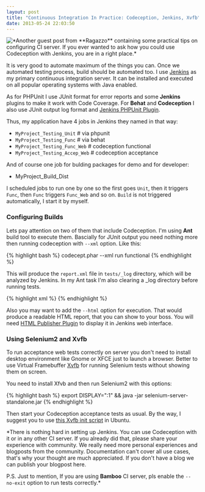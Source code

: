 ```yaml
---
layout: post
title: "Continuous Integration In Practice: Codeception, Jenkins, Xvfb"
date: 2013-05-24 22:03:50
---
```


<img src="http://jenkins-ci.org/sites/default/files/images/headshot.png" style="float: left;" />
*Another guest post from **Ragazzo** containing some practical tips on configuring CI server. If you ever wanted to ask how you could use Codeception with Jenkins, you are in a right place.*

It is very good to automate maximum of the things you can. Once we automated testing process, build should be automated too. I use [Jenkins](http://jenkins-ci.org/) as my primary continuous integration server. It can be installed and executed on all popular operating systems with Java enabled. 

As for PHPUnit I use JUnit format for error reports and some **Jenkins** plugins to make it work with Code Coverage. For **Behat** and **Codeception** I also use JUnit output log format and [Jenkins PHPUnit Plugin](http://jenkins-php.org/). 

Thus, my application have 4 jobs in Jenkins they named in that way:

* `MyProject_Testing_Unit` # via phpunit
* `MyProject_Testing_Func` # via behat
* `MyProject_Testing_Func_Web`  # codeception functional
* `MyProject_Testing_Accep_Web` # codeception acceptance

And of course one job for bulding packages for demo and for developer:

* MyProject_Build_Dist

 I scheduled jobs to run one by one so the first goes `Unit`, then it triggers `Func`, then `Func` triggers `Func_Web` and so on. `Build` is not triggered automatically, I start it by myself.

### Configuring Builds 

Lets pay attention on two of them that include Codeception. I'm using **Ant** build tool to execute them.
Bascially for JUnit output you need nothing more then running codeception with `--xml` option. Like this:

{% highlight bash %}
codecept.phar --xml run functional
{% endhighlight %}

This will produce the `report.xml` file in `tests/_log` directory, which will be analyzed by Jenkins. In my Ant task I'm also clearing a _log directory before running tests.

{% highlight xml %}
<project name="MyProject_Testing_Func_Web" default="build" basedir=".">
<target name="clean">
  <delete dir="${basedir}/build/src/protected/tests/codeception/tests/_log" includes="**/*" />
</target>
<target name="codeception">
  <exec dir="${basedir}/build/src/protected/tests/codeception" executable="php" failonerror="true">
    <arg line="codecept.phar --xml run functional" />
  </exec>
</target>
<target name="build" depends="clean, codeception"/>
</project>
{% endhighlight %}

Also you may want to add the `--html` option for execution. That would produce a readable HTML report, that you can show to your boss. You will need [HTML Publisher Plugin](https://wiki.jenkins-ci.org/display/JENKINS/HTML+Publisher+Plugin) to display it in Jenkins web interface.

### Using Selenium2 and Xvfb

To run acceptance web tests correctly on server you don't need to install desktop environment like Gnome or XFCE just to launch a browser. Better to use Virtual Framebuffer [Xvfb](http://en.wikipedia.org/wiki/Xvfb) for running Selenium tests without showing them on screen. 

You need to install Xfvb and then run Selenium2 with this options:

{% highlight bash %}
export DISPLAY=":1" && java -jar selenium-server-standalone.jar
{% endhighlight %}

Then start your Codeception acceptance tests as usual. By the way, I suggest you to use [this Xvfb init script](https://gist.github.com/jterrace/2911875) in Ubuntu.

*There is nothing hard in setting up Jenkins. You can use Codeception with it or in any other CI server. If you already did that, please share your experience with community. We really need more personal experiences and blogposts from the community. Documentation can't cover all use cases, that's why your thought are much appreciated. If you don't have a blog we can publish your blogpost here.

P.S. Just to mention, If you are using **Bamboo** CI server, pls enable the `--no-exit` option to run tests correctly.*